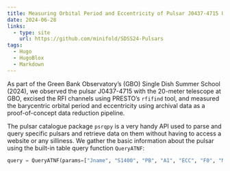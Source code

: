 ```yaml
---
title: Measuring Orbital Period and Eccentricity of Pulsar J0437-4715 Using GBO’s 20-meter Telescope
date: 2024-06-28
links:
  - type: site
    url: https://github.com/minifold/SDSS24-Pulsars
tags:
  - Hugo
  - HugoBlox
  - Markdown
---
```


As part of the Green Bank Observatory’s (GBO) Single Dish Summer School (2024), we observed the pulsar J0437-4715 with the 20-meter telescope at GBO, excised the RFI channels using PRESTO’s `rfifind` tool, and measured the barycentric orbital period and eccentricity using archival data as a proof-of-concept data reduction pipeline.

The pulsar catalogue package `psrqpy` is a very handy API used to parse and query specific pulsars and retrieve data on them without having to access a website or any silliness.
We gather the basic information about the pulsar using the built-in table query function `QueryATNF`:

```python
query = QueryATNF(params=["Jname", "S1400", "PB", "A1", "ECC", "F0", "MinMass"]), psrs=[pulsar])
```


<!--more-->
